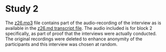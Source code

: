 # Study 2

The [z26.mp3](./z26.mp3) file contains part of the audio-recording of the interview as is available in the [z26.md transcript file](./transcripts/z26.md). The audio included is for block 2 specifically, as part of proof that the interviews were actually conducted. The original recordings were deleted to enhance anonymity of the participants and this interview was chosen at random.